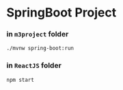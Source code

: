 # SpringBoot Project

### in `m3project` folder

```
./mvnw spring-boot:run
```

### in `ReactJS` folder

```
npm start
```